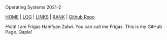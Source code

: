 Operating Systems 2021-2

[HOME](.) | [LOG](TXT/mylog.txt) | [LINKS](LINKS/) | [RANK](.) | [Github Repo](https://github.com/Han-Zalwi/os212)

 _Hola_! I am Frigas Hanifyan Zalwi. You can call me Frigas. This is my GitHub Page. Qapla!
